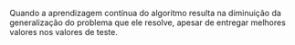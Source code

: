 Quando a aprendizagem contínua do algoritmo resulta na diminuição da generalização do problema que ele resolve, apesar de entregar melhores valores nos valores de teste.